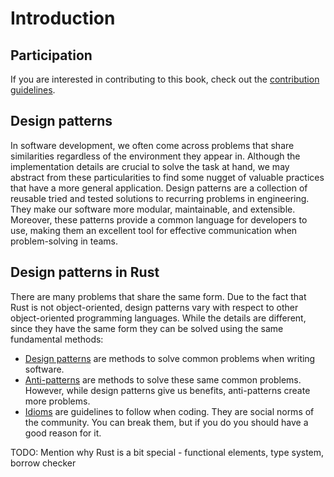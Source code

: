# Introduction

## Participation

If you are interested in contributing to this book, check out the
[contribution guidelines](https://github.com/rust-unofficial/patterns/blob/master/CONTRIBUTING.md).

## Design patterns

In software development, we often come across problems that share similarities
regardless of the environment they appear in. Although the implementation details
are crucial to solve the task at hand, we may abstract from these particularities to find
some nugget of valuable practices that have a more general application.
Design patterns are a collection of reusable tried and tested solutions to recurring
problems in engineering. They make our software more modular, maintainable, and extensible.
Moreover, these patterns provide a common language for developers to use, making them
an excellent tool for effective communication when problem-solving in teams.

## Design patterns in Rust

There are many problems that share the same form.
Due to the fact that Rust is not object-oriented, design patterns vary with
respect to other object-oriented programming languages.
While the details are different, since they have the same form they can be
solved using the same fundamental methods:

- [Design patterns](./patterns/index.md) are methods to solve common problems
  when writing software.
- [Anti-patterns](./anti_patterns/index.md) are methods to solve these same
  common problems. However, while design patterns give us benefits,
  anti-patterns create more problems.
- [Idioms](./idioms/index.md) are guidelines to follow when coding.
  They are social norms of the community.
  You can break them, but if you do you should have a good reason for it.

TODO: Mention why Rust is a bit special - functional elements, type system,
borrow checker
